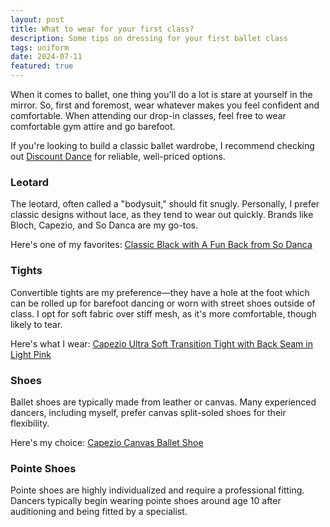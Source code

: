 ```yaml
---
layout: post
title: What to wear for your first class?
description: Some tips on dressing for your first ballet class
tags: uniform
date: 2024-07-11
featured: true
---
```


When it comes to ballet, one thing you'll do a lot is stare at yourself in the mirror. So, first and foremost, wear whatever makes you feel confident and comfortable. When attending our drop-in classes, feel free to wear comfortable gym attire and go barefoot.

If you're looking to build a classic ballet wardrobe, I recommend checking out [Discount Dance](https://www.discountdance.com/dancewear/) for reliable, well-priced options.

### Leotard
The leotard, often called a "bodysuit," should fit snugly. Personally, I prefer classic designs without lace, as they tend to wear out quickly. Brands like Bloch, Capezio, and So Danca are my go-tos.

Here's one of my favorites: [Classic Black with A Fun Back from So Danca](https://www.sodanca.com/collections/women-dancewear-leotards/products/annie-d379?variant=44510104256674)

### Tights
Convertible tights are my preference—they have a hole at the foot which can be rolled up for barefoot dancing or worn with street shoes outside of class. I opt for soft fabric over stiff mesh, as it's more comfortable, though likely to tear.

Here's what I wear: [Capezio Ultra Soft Transition Tight with Back Seam in Light Pink](https://www.capezio.com/ultra-soft-transition-tight-with-back-seam)

### Shoes
Ballet shoes are typically made from leather or canvas. Many experienced dancers, including myself, prefer canvas split-soled shoes for their flexibility.

Here's my choice: [Capezio Canvas Ballet Shoe](https://www.capezio.com/hanami-ballet-shoe)

### Pointe Shoes
Pointe shoes are highly individualized and require a professional fitting. Dancers typically begin wearing pointe shoes around age 10 after auditioning and being fitted by a specialist.
